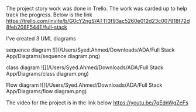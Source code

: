 The project story work was done in Trello. The work was carded up to help track the progress. Below is the link
https://trello.com/invite/b/G0cY2ngS/ATTI3f93ac5260e012d23c007918f72d8feb208F544E/full-stack

I've created 3 UML diagrams

sequence diagram
![](/Users/Syed.Ahmed/Downloads/ADA/Full Stack App/Diagrams/sequence diagram.png)

class diagram
![](/Users/Syed.Ahmed/Downloads/ADA/Full Stack App/Diagrams/class diagram.png)

Flow diagram
![](/Users/Syed.Ahmed/Downloads/ADA/Full Stack App/Diagrams/flow diagram.png)

The video for the project is in the link below
https://youtu.be/7qEdnWgZeFs



